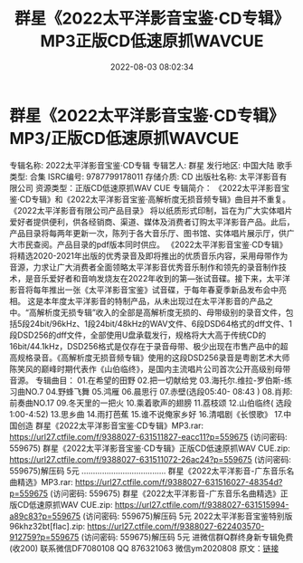 ﻿---
title: 群星《2022太平洋影音宝鉴·CD专辑》MP3正版CD低速原抓WAVCUE
date: 2022-08-03 08:02:34
categories: 试音碟、非卖品、发烧碟
tags: 纯音雅乐
---
# 群星《2022太平洋影音宝鉴·CD专辑》MP3/正版CD低速原抓WAVCUE

专辑名称: 2022太平洋影音宝鉴·CD专辑
专辑艺人: 群星
发行地区: 中国大陆
歌手类型: 合集
ISRC编号: 9787799178011
存储介质: CD
出版社名称: 太平洋影音有限公司
资源类型：正版CD低速原抓WAV CUE
专辑简介：
《2022太平洋影音宝鉴·CD专辑》和《2022太平洋影音宝鉴·高解析度无损音频专辑》曲目并不重复。
《2022太平洋影音有限公司产品目录》
将以纸质形式印制，旨在为广大实体唱片爱好者提供便利，供各经销商、渠道、媒体及消费者订购太平洋影音产品。此后，产品目录将每两年更新一次，陈列于各大音乐厅、图书馆、实体唱片展示厅，供广大市民查阅。产品目录的pdf版本同时供应。
《2022太平洋影音宝鉴·CD专辑》
将精选2020-2021年出版的优秀录音及即将推出的优质音乐内容，采用母带作为音源，力求让广大消费者全面领略太平洋影音优秀音乐制作和领先的录音制作技术，是音乐爱好者和音响发烧友在2022年收到的第—张试音碟。接下来，太平洋影音将每年推出一张《太平洋影音宝鉴》试音碟，于每年春夏季新品发布会中亮相。
这是本年度太平洋影音的特制产品，从未出现过在太平洋影音的产品之中。“高解析度无损专辑”收入的全部是高解析度无损的、母带级别的录音文件，包括5段24bit/96kHz、1段24bit/48kHz的WAV文件、6段DSD64格式的dff文件、1段DSD256的dff文件，全部使用U盘承载发行，规格将大大高于传统CD的16bit/44.1kHz，DSD256格式是仅存在于录音母带、极少出现在市售产品中的超高规格录音。《高解析度无损音频专辑》使用的这段DSD256录音是粤剧艺术大师陈笑风的巅峰时期代表作《山伯临终》，是国内主流唱片公司首次公开高级别母带音源。
专辑曲目：
01.在希望的田野
02.把一切献给党
03.海托尔.维拉-罗伯斯-练习曲NO.7
04.野蜂飞舞
05.鸿雁
06.晨思行
07.赤壁(选段05:40- 08:43 )
08.肖邦:前奏曲NO.17
09.冬天里的一把火
10.乘着歌声的翅膀
11.荔枝颂
12.山伯临终( 选段1:00-4:52)
13.思乡曲
14.雨打芭蕉
15.谁不说俺家乡好
16.清唱剧《长恨歌》
17.中国创造
群星《2022太平洋影音宝鉴·CD专辑》MP3.rar: https://url27.ctfile.com/f/9388027-631511827-eacc11?p=559675
(访问密码: 559675)
群星《2022太平洋影音宝鉴·CD专辑》正版CD低速原抓WAV CUE.zip: https://url27.ctfile.com/f/9388027-631511072-26ac24?p=559675
(访问密码: 559675)解压码 5元
.....................................
群星《2022太平洋影音-广东音乐名曲精选》MP3.rar: https://url27.ctfile.com/f/9388027-631516027-48354d?p=559675
(访问密码: 559675)
群星《2022太平洋影音-广东音乐名曲精选》正版CD低速原抓WAV CUE.zip: https://url27.ctfile.com/f/9388027-631515994-a89c83?p=559675
(访问密码: 559675)解压码 5元
2022太平洋影音宝鉴特别版96khz32bt[flac].zip: https://url27.ctfile.com/f/9388027-622403570-912759?p=559675
(访问密码: 559675)解压码 5元
进微信群Q群终身新专辑免费(收200)
联系微信DF7080108 QQ 876321063
微信ym2020808
原文：[链接](https://blog.sina.com.cn/s/blog_1647c7e7601030yo2.html)
